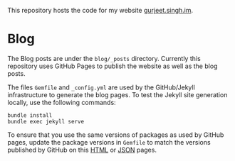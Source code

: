 This repository hosts the code for my website [gurjeet.singh.im][gurjeet].

[gurjeet]: gurjeet.singh.im

Blog
====

The Blog posts are under the `blog/_posts` directory. Currently this repository
uses GitHub Pages to publish the website as well as the blog posts.

The files `Gemfile` and `_config.yml` are used by the GitHub/Jekyll
infrastructure to generate the blog pages. To test the Jekyll site generation
locally, use the following commands:

    bundle install
    bundle exec jekyll serve

To ensure that you use the same versions of packages as used by GitHub pages,
update the package versions in `Gemfile` to match the versions published by
GitHub on this [HTML][GitHub Jekyll Versions] or [JSON][GitHub Jekyll Versions
JSON] pages.

[GitHub Jekyll Versions]: https://pages.github.com/versions/
[GitHub Jekyll Versions JSON]: https://pages.github.com/versions.json

